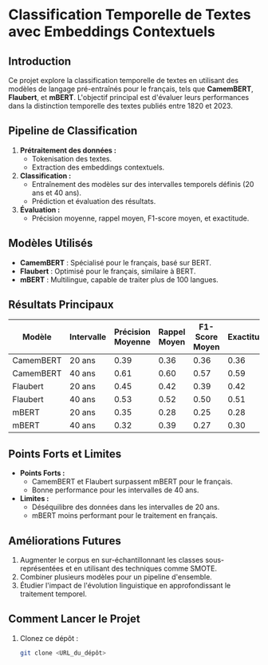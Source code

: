 # Classification Temporelle de Textes avec Embeddings Contextuels

## Introduction
Ce projet explore la classification temporelle de textes en utilisant des modèles de langage pré-entraînés pour le français, tels que **CamemBERT**, **Flaubert**, et **mBERT**. L'objectif principal est d'évaluer leurs performances dans la distinction temporelle des textes publiés entre 1820 et 2023.

## Pipeline de Classification
1. **Prétraitement des données :**
   - Tokenisation des textes.
   - Extraction des embeddings contextuels.
2. **Classification :**
   - Entraînement des modèles sur des intervalles temporels définis (20 ans et 40 ans).
   - Prédiction et évaluation des résultats.
3. **Évaluation :**
   - Précision moyenne, rappel moyen, F1-score moyen, et exactitude.

## Modèles Utilisés
- **CamemBERT** : Spécialisé pour le français, basé sur BERT.
- **Flaubert** : Optimisé pour le français, similaire à BERT.
- **mBERT** : Multilingue, capable de traiter plus de 100 langues.

## Résultats Principaux
| Modèle      | Intervalle | Précision Moyenne | Rappel Moyen | F1-Score Moyen | Exactitude |
|-------------|------------|-------------------|--------------|----------------|------------|
| CamemBERT   | 20 ans     | 0.39              | 0.36         | 0.36           | 0.36       |
| CamemBERT   | 40 ans     | 0.61              | 0.60         | 0.57           | 0.59       |
| Flaubert    | 20 ans     | 0.45              | 0.42         | 0.39           | 0.42       |
| Flaubert    | 40 ans     | 0.53              | 0.52         | 0.50           | 0.51       |
| mBERT       | 20 ans     | 0.35              | 0.28         | 0.25           | 0.28       |
| mBERT       | 40 ans     | 0.32              | 0.39         | 0.27           | 0.30       |

## Points Forts et Limites
- **Points Forts :**
  - CamemBERT et Flaubert surpassent mBERT pour le français.
  - Bonne performance pour les intervalles de 40 ans.
- **Limites :**
  - Déséquilibre des données dans les intervalles de 20 ans.
  - mBERT moins performant pour le traitement en français.

## Améliorations Futures
1. Augmenter le corpus en sur-échantillonnant les classes sous-représentées et en utilisant des techniques comme SMOTE.
2. Combiner plusieurs modèles pour un pipeline d'ensemble.
3. Étudier l'impact de l'évolution linguistique en approfondissant le traitement temporel.

## Comment Lancer le Projet
1. Clonez ce dépôt :  
   ```bash
   git clone <URL_du_dépôt>
